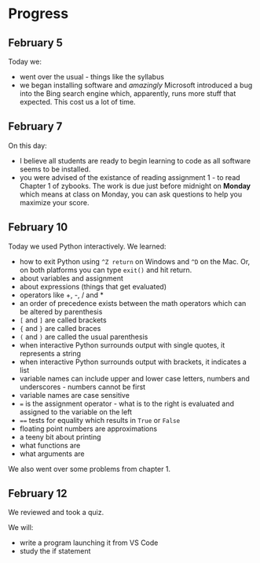 # Progress

## February 5

Today we:

* went over the usual - things like the syllabus
* we began installing software and *amazingly* Microsoft introduced a bug into the Bing search engine which, apparently, runs more stuff that expected. This cost us a lot of time.

## February 7

On this day:

* I believe all students are ready to begin learning to code as all software seems to be installed.
* you were advised of the existance of reading assignment 1 - to read Chapter 1 of zybooks. The work is due just before midnight on **Monday** which means at class on Monday, you can ask questions to help you maximize your score.

## February 10

Today we used Python interactively. We learned:

* how to exit Python using `^Z return` on Windows and `^D` on the Mac. Or, on both platforms you can type `exit()` and hit return.
* about variables and assignment
* about expressions (things that get evaluated)
* operators like +, -, / and *
* an order of precedence exists between the math operators which can be altered by parenthesis
* `[` and `]` are called brackets
* `{` and `}` are called braces
* `(` and `)` are called the usual parenthesis
* when interactive Python surrounds output with single quotes, it represents a string
* when interactive Python surrounds output with brackets, it indicates a list
* variable names can include upper and lower case letters, numbers and underscores - numbers cannot be first
* variable names are case sensitive
* `=` is the assignment operator - what is to the right is evaluated and assigned to the variable on the left
* `==` tests for equality which results in `True` or `False`
* floating point numbers are approximations
* a teeny bit about printing
* what functions are
* what arguments are

We also went over some problems from chapter 1.

## February 12

We reviewed and took a quiz.

We will:
* write a program launching it from VS Code
* study the if statement

